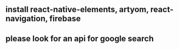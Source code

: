 ## install react-native-elements, artyom, react-navigation, firebase
## please look for an api for google search